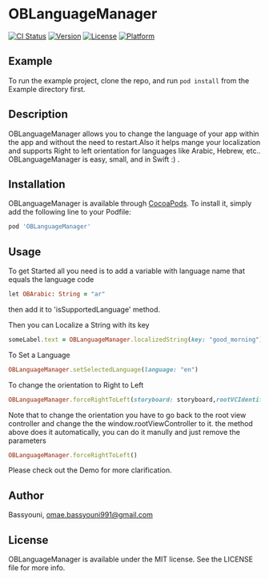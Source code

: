 # OBLanguageManager

[![CI Status](https://img.shields.io/travis/bassyouni/OBLanguageManager.svg?style=flat)](https://travis-ci.org/bassyouni/OBLanguageManager)
[![Version](https://img.shields.io/cocoapods/v/OBLanguageManager.svg?style=flat)](https://cocoapods.org/pods/OBLanguageManager)
[![License](https://img.shields.io/cocoapods/l/OBLanguageManager.svg?style=flat)](https://cocoapods.org/pods/OBLanguageManager)
[![Platform](https://img.shields.io/cocoapods/p/OBLanguageManager.svg?style=flat)](https://cocoapods.org/pods/OBLanguageManager)

## Example

To run the example project, clone the repo, and run `pod install` from the Example directory first.

## Description
OBLanguageManager allows you to change the language of your app within the app and without the need to restart.Also it helps mange your localization and supports Right to left orientation for languages like Arabic, Hebrew, etc..
OBLanguageManager is easy, small, and in Swift :) .

## Installation

OBLanguageManager is available through [CocoaPods](https://cocoapods.org). To install
it, simply add the following line to your Podfile:

```ruby
pod 'OBLanguageManager'
```

## Usage

To get Started all you need is to add a variable with language name that equals the language code
```ruby
let OBArabic: String = "ar"
```
then add it to 'isSupportedLanguage' method.

Then you can Localize a String with its key
```ruby
someLabel.text = OBLanguageManager.localizedString(key: "good_morning")
```
To Set a Language
```ruby
OBLanguageManager.setSelectedLanguage(language: "en")
```
To change the orientation to Right to Left 
```ruby
OBLanguageManager.forceRightToLeft(storyboard: storyboard,rootVCIdentifier: "root")
```
Note that to change the orientation you have to go back to the root view controller and change the the window.rootViewController to it. the method above does it automatically, you can do it manully and just remove the parameters
```ruby
OBLanguageManager.forceRightToLeft()
```
Please check out the Demo for more clarification.

## Author

Bassyouni, omae.bassyouni991@gmail.com

## License

OBLanguageManager is available under the MIT license. See the LICENSE file for more info.
